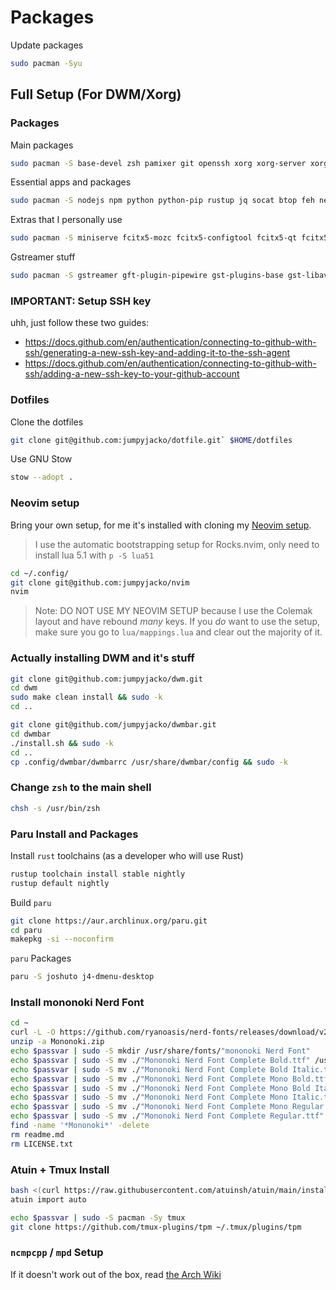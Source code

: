 # Packages
Update packages
```sh
sudo pacman -Syu
```

## Full Setup (For DWM/Xorg)
### Packages
Main packages
```sh
sudo pacman -S base-devel zsh pamixer git openssh xorg xorg-server xorg-apps xorg-xinit dmenu dunst unzip
```

Essential apps and packages
```sh
sudo pacman -S nodejs npm python python-pip rustup jq socat btop feh neovim kitty eza bat zoxide zathura maim convert qt5ct adwaita-qt5
```

Extras that I personally use
```sh
sudo pacman -S miniserve fcitx5-mozc fcitx5-configtool fcitx5-qt fcitx5-gtk adobe-source-han-sans-jp-fonts perl-image-exiftool unrar highlight ncmpcpp mpd mpc
```

Gstreamer stuff
```sh
sudo pacman -S gstreamer gft-plugin-pipewire gst-plugins-base gst-libav gst-plugins-good gst-plugins-bad
```

### IMPORTANT: Setup SSH key
uhh, just follow these two guides:
- https://docs.github.com/en/authentication/connecting-to-github-with-ssh/generating-a-new-ssh-key-and-adding-it-to-the-ssh-agent
- https://docs.github.com/en/authentication/connecting-to-github-with-ssh/adding-a-new-ssh-key-to-your-github-account

### Dotfiles
Clone the dotfiles
```sh
git clone git@github.com:jumpyjacko/dotfile.git` $HOME/dotfiles
```

Use GNU Stow
```sh
stow --adopt .
```

### Neovim setup
Bring your own setup, for me it's installed with cloning my [Neovim setup](https://github.com/jumpyjacko/nvim).
> I use the automatic bootstrapping setup for Rocks.nvim, only need to install lua 5.1 with `p -S lua51`
```sh
cd ~/.config/
git clone git@github.com:jumpyjacko/nvim
nvim
```

> Note: DO NOT USE MY NEOVIM SETUP because I use the Colemak layout and have rebound *many* keys. If you *do* want to use the setup, make sure you go to `lua/mappings.lua` and clear out the majority of it.

### Actually installing DWM and it's stuff
```sh
git clone git@github.com:jumpyjacko/dwm.git
cd dwm
sudo make clean install && sudo -k
cd ..

git clone git@github.com/jumpyjacko/dwmbar.git
cd dwmbar
./install.sh && sudo -k
cd ..
cp .config/dwmbar/dwmbarrc /usr/share/dwmbar/config && sudo -k
```

### Change `zsh` to the main shell
```sh
chsh -s /usr/bin/zsh
```

### Paru Install and Packages
Install `rust` toolchains (as a developer who will use Rust)
```sh
rustup toolchain install stable nightly
rustup default nightly
```

Build `paru`
```sh
git clone https://aur.archlinux.org/paru.git
cd paru
makepkg -si --noconfirm
```

`paru` Packages
```sh
paru -S joshuto j4-dmenu-desktop
```

### Install mononoki Nerd Font
```sh
cd ~
curl -L -O https://github.com/ryanoasis/nerd-fonts/releases/download/v2.3.3/Mononoki.zip 
unzip -a Mononoki.zip
echo $passvar | sudo -S mkdir /usr/share/fonts/"mononoki Nerd Font"
echo $passvar | sudo -S mv ./"Mononoki Nerd Font Complete Bold.ttf" /usr/share/fonts/"mononoki Nerd Font"
echo $passvar | sudo -S mv ./"Mononoki Nerd Font Complete Bold Italic.ttf" /usr/share/fonts/"mononoki Nerd Font"
echo $passvar | sudo -S mv ./"Mononoki Nerd Font Complete Mono Bold.ttf" /usr/share/fonts/"mononoki Nerd Font"
echo $passvar | sudo -S mv ./"Mononoki Nerd Font Complete Mono Bold Italic.ttf" /usr/share/fonts/"mononoki Nerd Font"
echo $passvar | sudo -S mv ./"Mononoki Nerd Font Complete Mono Italic.ttf" /usr/share/fonts/"mononoki Nerd Font"
echo $passvar | sudo -S mv ./"Mononoki Nerd Font Complete Mono Regular.ttf" /usr/share/fonts/"mononoki Nerd Font"
echo $passvar | sudo -S mv ./"Mononoki Nerd Font Complete Regular.ttf" /usr/share/fonts/"mononoki Nerd Font"
find -name '*Mononoki*' -delete
rm readme.md
rm LICENSE.txt
```

### Atuin + Tmux Install
```sh
bash <(curl https://raw.githubusercontent.com/atuinsh/atuin/main/install.sh)
atuin import auto

echo $passvar | sudo -S pacman -Sy tmux
git clone https://github.com/tmux-plugins/tpm ~/.tmux/plugins/tpm
```

### `ncmpcpp` / `mpd` Setup
If it doesn't work out of the box, read [the Arch Wiki](https://wiki.archlinux.org/title/Music_Player_Daemon)
